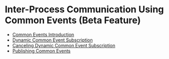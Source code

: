 # Inter-Process Communication Using Common Events (Beta Feature)

- [Common Events Introduction](cj-common-event-overview.md)
- [Dynamic Common Event Subscription](cj-common-event-subscription.md)
- [Canceling Dynamic Common Event Subscription](cj-common-event-unsubscription.md)
- [Publishing Common Events](cj-common-event-publish.md)